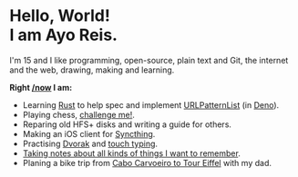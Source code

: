 # Hello, World!<br/>I am <strong>Ayo Reis</strong>.

I'm 15 and I like programming, open-source, plain text and Git, the internet and the web, drawing, making and learning.

**Right [/now](https://nownownow.com/about) I am:**

- Learning [Rust](https://www.rust-lang.org) to help spec and implement [URLPatternList](https://github.com/whatwg/urlpattern/issues/30) (in [Deno](https://deno.com)).
- Playing chess, [challenge me!](https://lichess.org/@/ayoreis).
- Reparing old HFS+ disks and writing a guide for others.
- Making an iOS client for [Syncthing](https://syncthing.new).
- Practising [Dvorak](https://en.wikipedia.org/wiki/Dvorak_keyboard_layout) and [touch typing](https://www.keybr.com).
- [Taking notes about all kinds of things I want to remember](https://github.com/ayoreis/notes).
- Planing a bike trip from [Cabo Carvoeiro to Tour Eiffel](https://www.facebook.com/events/679331994301485) with my dad.
